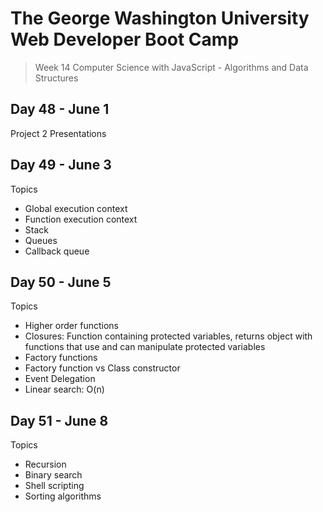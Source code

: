 # **The George Washington University Web Developer Boot Camp**
> Week 14 Computer Science with JavaScript - Algorithms and Data Structures

## **Day 48 - June 1**
Project 2 Presentations

## **Day 49 - June 3**
Topics
- Global execution context
- Function execution context
- Stack
- Queues
- Callback queue

## **Day 50 - June 5**
Topics
- Higher order functions
- Closures: Function containing protected variables, returns object with functions that use and can manipulate protected variables
- Factory functions
- Factory function vs Class constructor
- Event Delegation
- Linear search: O(n)

## **Day 51 - June 8**
Topics
- Recursion
- Binary search
- Shell scripting
- Sorting algorithms 